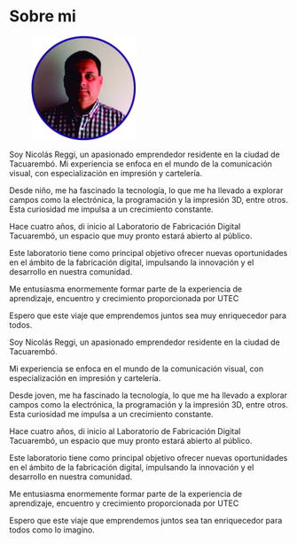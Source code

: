 # Sobre mi



<div align="left">

<figure><img src="../../.gitbook/assets/foto nico.jpg" alt="" width="188"><figcaption></figcaption></figure>

</div>

Soy Nicolás Reggi, un apasionado emprendedor residente en la ciudad de Tacuarembó. Mi experiencia se enfoca en el mundo de la comunicación visual, con especialización en impresión y cartelería.

Desde niño, me ha fascinado la tecnología, lo que me ha llevado a explorar campos como la electrónica, la programación y la impresión 3D, entre otros. Esta curiosidad me impulsa a un crecimiento constante.

Hace cuatro años, di inicio al Laboratorio de Fabricación Digital Tacuarembó, un espacio que muy pronto estará abierto al público.

Este laboratorio tiene como principal objetivo ofrecer nuevas oportunidades en el ámbito de la fabricación digital, impulsando la innovación y el desarrollo en nuestra comunidad.

Me entusiasma enormemente formar parte de la experiencia de aprendizaje, encuentro y crecimiento proporcionada por UTEC

Espero que este viaje que emprendemos juntos sea muy enriquecedor para todos.

Soy Nicolás Reggi, un apasionado emprendedor residente en la ciudad de Tacuarembó.

Mi experiencia se enfoca en el mundo de la comunicación visual, con especialización en impresión y cartelería.

Desde  joven, me ha fascinado la tecnología, lo que me ha llevado a explorar campos como la electrónica, la programación y la impresión 3D, entre otros. Esta curiosidad me impulsa a un crecimiento constante.

Hace cuatro años, di inicio al Laboratorio de Fabricación Digital Tacuarembó, un espacio que muy pronto estará abierto al público.

Este laboratorio tiene como principal objetivo ofrecer nuevas oportunidades en el ámbito de la fabricación digital, impulsando la innovación y el desarrollo en nuestra comunidad.

Me entusiasma enormemente formar parte de la experiencia de aprendizaje, encuentro y crecimiento proporcionada por UTEC

Espero que este viaje que emprendemos juntos sea tan enriquecedor para todos como lo imagino.
